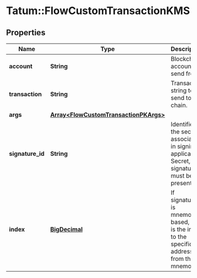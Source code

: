 # Tatum::FlowCustomTransactionKMS

## Properties
Name | Type | Description | Notes
------------ | ------------- | ------------- | -------------
**account** | **String** | Blockchain account to send from | 
**transaction** | **String** | Transaction string to send to the chain. | 
**args** | [**Array&lt;FlowCustomTransactionPKArgs&gt;**](FlowCustomTransactionPKArgs.md) |  | 
**signature_id** | **String** | Identifier of the secret associated in signing application. Secret, or signature Id must be present. | 
**index** | [**BigDecimal**](BigDecimal.md) | If signatureId is mnemonic-based, this is the index to the specific address from that mnemonic. | [optional] 


